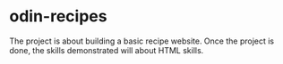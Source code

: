 # odin-recipes
The project is about building a basic recipe website.
Once the project is done, the skills demonstrated will about HTML skills.
